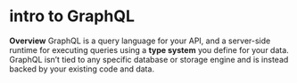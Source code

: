 # intro to GraphQL

**Overview**
GraphQL is a query language for your API, and a server-side runtime for executing queries using a **type system** you define for your data. GraphQL isn’t tied to any specific database or storage engine and is instead backed by your existing code and data.
